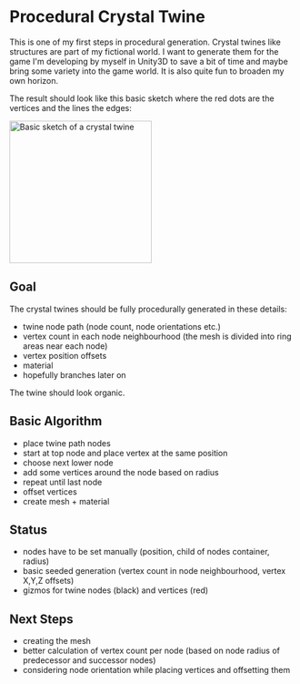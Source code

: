 # Procedural Crystal Twine

This is one of my first steps in procedural generation. Crystal twines like structures are part of my fictional world. I want to generate them for the game I'm developing by myself in Unity3D to save a bit of time and maybe bring some variety into the game world. It is also quite fun to broaden my own horizon.

The result should look like this basic sketch where the red dots are the vertices and the lines the edges:

<img src="https://github.com/cfloeth/ProceduralCrystalTwine/blob/main/Readme%20Images/CrystalTwine.png" alt="Basic sketch of a crystal twine" width="250"/>

## Goal ##
The crystal twines should be fully procedurally generated in these details:

- twine node path (node count, node orientations etc.)
- vertex count in each node neighbourhood (the mesh is divided into ring areas near each node)
- vertex position offsets
- material
- hopefully branches later on

The twine should look organic.

## Basic Algorithm ##
- place twine path nodes
- start at top node and place vertex at the same position
- choose next lower node
- add some vertices around the node based on radius
- repeat until last node
- offset vertices
- create mesh + material

## Status ##
- nodes have to be set manually (position, child of nodes container, radius)
- basic seeded generation (vertex count in node neighbourhood, vertex X,Y,Z offsets)
- gizmos for twine nodes (black) and vertices (red)

## Next Steps ##
- creating the mesh
- better calculation of vertex count per node (based on node radius of predecessor and successor nodes)
- considering node orientation while placing vertices and offsetting them
